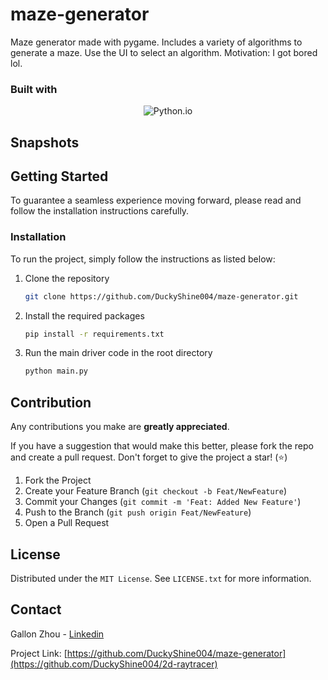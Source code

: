 # maze-generator
Maze generator made with pygame. Includes a variety of algorithms to generate a maze. Use the UI to select an algorithm. Motivation: I got bored lol.

### Built with

[Python.io]: https://img.shields.io/badge/python-3670A0?style=for-the-badge&logo=python&logoColor=ffdd54

<p align="center">
  <img src="https://img.shields.io/badge/python-3670A0?style=for-the-badge&logo=python&logoColor=ffdd54" alt="Python.io"/>
</p>

## Snapshots

## Getting Started

To guarantee a seamless experience moving forward, please read and follow the installation instructions carefully.

### Installation

To run the project, simply follow the instructions as listed below:

1. Clone the repository
   ```sh
   git clone https://github.com/DuckyShine004/maze-generator.git
   ```
2. Install the required packages
   ```sh
   pip install -r requirements.txt
   ```
3. Run the main driver code in the root directory
   ```sh
   python main.py
   ```

## Contribution

Any contributions you make are **greatly appreciated**.

If you have a suggestion that would make this better, please fork the repo and create a pull request. Don't forget to give the project a star! (⭐)

1. Fork the Project
2. Create your Feature Branch (`git checkout -b Feat/NewFeature`)
3. Commit your Changes (`git commit -m 'Feat: Added New Feature'`)
4. Push to the Branch (`git push origin Feat/NewFeature`)
5. Open a Pull Request

## License

Distributed under the `MIT License`. See `LICENSE.txt` for more information.

## Contact

Gallon Zhou - [Linkedin](https://www.linkedin.com/in/gallon-zhou-a3739b278/)

Project Link: [https://github.com/DuckyShine004/maze-generator](https://github.com/DuckyShine004/2d-raytracer)
